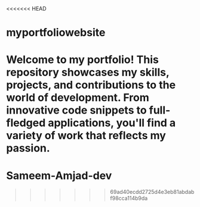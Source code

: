 <<<<<<< HEAD
# myportfoliowebsite
Welcome to my portfolio! This repository showcases my skills, projects, and contributions to the world of development. From innovative code snippets to full-fledged applications, you'll find a variety of work that reflects my passion.
=======
# Sameem-Amjad-dev
>>>>>>> 69ad40ecdd2725d4e3eb81abdabf98cca114b9da
